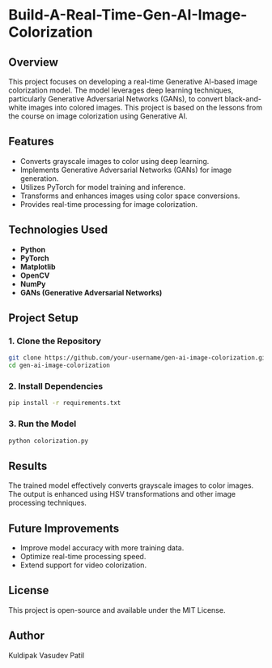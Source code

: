 # Build-A-Real-Time-Gen-AI-Image-Colorization


## Overview
This project focuses on developing a real-time Generative AI-based image colorization model. The model leverages deep learning techniques, particularly Generative Adversarial Networks (GANs), to convert black-and-white images into colored images. This project is based on the lessons from the course on image colorization using Generative AI.

## Features
- Converts grayscale images to color using deep learning.
- Implements Generative Adversarial Networks (GANs) for image generation.
- Utilizes PyTorch for model training and inference.
- Transforms and enhances images using color space conversions.
- Provides real-time processing for image colorization.

## Technologies Used
- **Python**
- **PyTorch**
- **Matplotlib**
- **OpenCV**
- **NumPy**
- **GANs (Generative Adversarial Networks)**


## Project Setup
### **1. Clone the Repository**
```sh
git clone https://github.com/your-username/gen-ai-image-colorization.git
cd gen-ai-image-colorization
```

### **2. Install Dependencies**
```sh
pip install -r requirements.txt
```

### **3. Run the Model**
```sh
python colorization.py
```

## Results
The trained model effectively converts grayscale images to color images. The output is enhanced using HSV transformations and other image processing techniques.

## Future Improvements
- Improve model accuracy with more training data.
- Optimize real-time processing speed.
- Extend support for video colorization.

## License
This project is open-source and available under the MIT License.

## Author
Kuldipak Vasudev Patil

